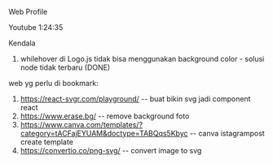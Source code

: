 Web Profile

Youtube 1:24:35

Kendala

1. whilehover di Logo.js tidak bisa menggunakan background color - solusi node tidak terbaru (DONE)

web yg perlu di bookmark:

1. https://react-svgr.com/playground/ -- buat bikin svg jadi component react
2. https://www.erase.bg/ -- remove background foto
3. https://www.canva.com/templates/?category=tACFajEYUAM&doctype=TABQqs5Kbyc -- canva istagrampost create template
4. https://convertio.co/png-svg/ -- convert image to svg
